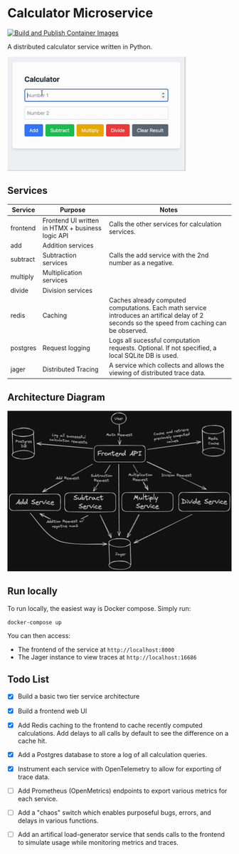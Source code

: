 # Calculator Microservice

[![Build and Publish Container Images](https://github.com/MaxAnderson95/calculator-microservice/actions/workflows/build.yaml/badge.svg)](https://github.com/MaxAnderson95/calculator-microservice/actions/workflows/build.yaml)

A distributed calculator service written in Python.

<img src="./assets/ui.gif" alt="Main UI screen" width="400px" />

## Services

| Service  | Purpose                                          | Notes                                                                                                                                         |
| -------- | ------------------------------------------------ | --------------------------------------------------------------------------------------------------------------------------------------------- |
| frontend | Frontend UI written in HTMX + business logic API | Calls the other services for calculation services.                                                                                            |
| add      | Addition services                                |                                                                                                                                               |
| subtract | Subtraction services                             | Calls the add service with the 2nd number as a negative.                                                                                       |
| multiply | Multiplication services                          |                                                                                                                                               |
| divide   | Division services                                |                                                                                                                                               |
| redis    | Caching                                          | Caches already computed computations. Each math service introduces an artifical delay of 2 seconds so the speed from caching can be observed. |
| postgres | Request logging                                  | Logs all sucessful computation requests. Optional. If not specified, a local SQLite DB is used.                                               |
| jager    | Distributed Tracing                              | A service which collects and allows the viewing of distributed trace data.                                                                     |

## Architecture Diagram

<img src="./assets/diagram.png" alt="Service Diagram" width="900px"/>

## Run locally

To run locally, the easiest way is Docker compose. Simply run:

```
docker-compose up
```

You can then access:

- The frontend of the service at `http://localhost:8000`
- The Jager instance to view traces at `http://localhost:16686`

## Todo List

- [x] Build a basic two tier service architecture

- [x] Build a frontend web UI

- [x] Add Redis caching to the frontend to cache recently computed calculations. Add delays to all calls by default to see the difference on a cache hit.

- [x] Add a Postgres database to store a log of all calculation queries.

- [x] Instrument each service with OpenTelemetry to allow for exporting of trace data.

- [ ] Add Prometheus (OpenMetrics) endpoints to export various metrics for each service.

- [ ] Add a "chaos" switch which enables purposeful bugs, errors, and delays in various functions.

- [ ] Add an artifical load-generator service that sends calls to the frontend to simulate usage while monitoring metrics and traces.
